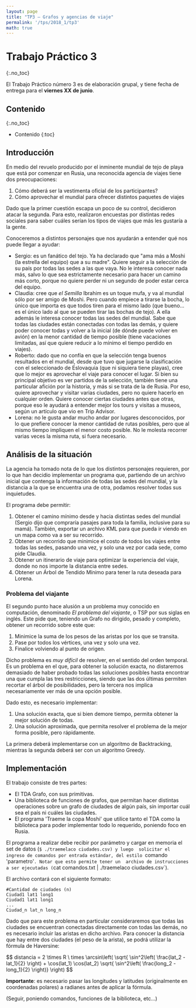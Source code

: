 ```yaml
---
layout: page
title: "TP3 – Grafos y agencias de viaje"
permalink: '/tps/2018_1/tp3'
math: true
---
```


Trabajo Práctico 3
================
{:.no_toc}

El Trabajo Práctico número 3 es de elaboración grupal, y tiene fecha de entrega
para el **viernes XX de junio**.

Contenido
---------
{:.no_toc}

* Contenido
{:toc}


## Introducción

En medio del revuelo producido por el inminente mundial de tejo de playa que está por comenzar en Rusia, 
una reconocida agencia de viajes tiene dos preocupaciones:

1. Cómo deberá ser la vestimenta oficial de los participantes?
1. Cómo aprovechar el mundial para ofrecer distintos paquetes de viajes

Dado que la primer cuestión escapa un poco de su control, decidieron atacar la segunda. Para esto, 
realizaron encuestas por distintas redes sociales para saber cuáles serían los tipos de viajes que más
les gustaría a la gente. 

Conoceremos a distintos personajes que nos ayudarán a entender qué nos puede llegar a ayudar: 

* Sergio: es un fanático del tejo. Ya ha declarado que "ama más a Moshi (la estrella del equipo) que a su madre". 
Quiere seguir a la selección de su país por todas las sedes a las que vaya. No le interesa conocer nada más, salvo 
lo que sea estrictamente necesario para hacer un camino más corto, porque no quiere perder ni un segundo de poder 
estar cerca del equipo. 
* Claudia: cree que _el Semilla_ Ibrahim es un toque mufa, y va al mundial sólo por ser amigo de Moshi. Pero cuando 
empiece a tirarse la bocha, lo único que importa es que todos tiren para el mismo lado (que bueno... es el único lado 
al que se pueden tirar las bochas de tejo). A ella además le interesa conocer todas las sedes del mundial. Sabe que todas 
las ciudades están conectadas con todas las demás, y quiere poder conocer todas y volver a la inicial (de dónde puede 
volver en avión) en la menor cantidad de tiempo posible (tiene vacaciones limitadas, así que quiere reducir a lo mínimo el
tiempo perdido en viajes).
* Roberto: dado que no confía en que la selección tenga buenos resultados en el mundial, desde que tuvo que jugarse la 
clasificación con el seleccionado de Eslovaquia (que ni siquiera tiene playas), cree que lo mejor es aprovechar el viaje para 
conocer el lugar.  Si bien su principal objetivo es ver partidos de la selección, también tiene una particular afición por la 
historia, y más si se trata de la de Rusia. Por eso, quiere aprovechar y visitar varias ciudades, pero no quiere hacerlo
en cualquier orden. Quiere conocer ciertas ciudades antes que otras, porque eso le ayudará a entender mejor los tours y 
visitas a museos, según un artículo que vio en Trip Advisor. 
* Lorena: no le gusta andar mucho andar por lugares desconocidos, por lo que prefiere conocer la menor cantidad de rutas posibles, pero que al mismo tiempo impliquen el menor costo posible. No le molesta recorrer varias veces la misma ruta, 
si fuera necesario. 

## Análisis de la situación

La agencia ha tomado nota de lo que los distintos personajes requieren, por lo que han decidio implementar un programa
que, partiendo de un archivo inicial que contenga la información de todas las sedes del mundial, y la distancia a la que
se encuentra una de otra, podamos resolver todas sus inquietudes. 

El programa debe permitir: 

1. Obtener el camino mínimo desde y hacia distintas sedes del mundial (Sergio dijo que compraría pasajes para toda la 
familia, inclusive para su mamá). También, exportar un archivo KML para que pueda ir viendo en un mapa como va a ser su 
recorrido.
1. Obtener un recorrido que minimice el costo de todos los viajes entre todas las sedes, pasando una vez, y solo una vez por 
cada sede, como pide Claudia. 
1. Obtener un itinerario de viaje para optimizar la experiencia del viaje, donde no nos importe la distancia entre sedes. 
1. Obtener un Árbol de Tendido Mínimo para tener la ruta deseada para Lorena. 

### Problema del viajante

El segundo punto hace alusión a un problema muy conocido en computación, denominado _El problema del viajante_, o TSP por sus 
siglas en inglés. Este pide que, teniendo un Grafo no dirigido, pesado y completo, obtener un recorrido sobre este que: 
1. Minimice la suma de los pesos de las aristas por los que se transita. 
1. Pase por todos los vértices, una vez y solo una vez. 
1. Finalice volviendo al punto de origen. 

Dicho problema es _muy difícil_ de resolver, en el sentido del orden temporal. Es un problema en el que, para obtener la 
solución exacta, no distaremos demasiado de haber probado todas las soluciones posibles hasta encontrar una que cumpla las 
tres restricciones, siendo que las dos últimas permiten recortar el árbol de posibilidades, pero la tercera nos implica 
necesariamente ver más de una opción posible.

Dado esto, es necesario implementar: 
1. Una solución exacta, que si bien demore tiempo, permita obtener la mejor solución de todas. 
1. Una solución aproximada, que permita resolver el problema de la mejor forma posible, pero rápidamente.

La primera deberá implementarse con un algoritmo de Backtracking, mientras la segunda deberá ser con un algoritmo Greedy. 

## Implementación

El trabajo consiste de tres partes: 
* El TDA Grafo, con sus primitivas. 
* Una biblioteca de funciones de grafos, que permitan hacer distintas operaciones sobre un grafo de ciudades de algún 
país, sin importar cuál sea el país ni cuáles las ciudades. 
* El programa 'Traeme la copa Moshi' que utilice tanto el TDA como la biblioteca para poder implementar todo lo requerido, 
poniendo foco en Rusia.

El programa a realizar debe recibir por parámetro y cargar en memoria el set de datos (`$ ./traemelaco ciudades.csv) y luego 
solicitar el ingreso de comandos por entrada estándar, del estilo `comando 'parametro'`. Notar que esto permite tener un 
archivo de instrucciones a ser ejecutadas (`cat comandos.txt | ./traemelaco ciudades.csv`).

El archivo contará con el siguiente formato: 
```
#Cantidad de ciudades (n)
Ciudad1 lat1 long1
Ciudad1 lat1 long1
...
Ciudad_n lat_n long_n
```

Dado que para este problema en particular consideraremos que todas las ciudades se encuentran conectadas directamente con
todas las demás, no es necesario incluir las aristas en dicho archivo. Para conocer la distancia que hay entre dos ciudades
(el peso de la arista), se podrá utilizar la fórmula de Haversine: 

$$ distancia = 2 \times R \ times \arcsin\left( \sqrt{ \sin^2\left( \frac{lat_2 - lat_1}{2} \right) + \cos(lat_1) \cos(lat_2) \sqrt{ \sin^2\left( \frac{long_2 - long_1}{2} \right)} \right) $$

**Importante**: es necesario pasar las longitudes y latitudes (originalmente en coordenadas polares) a radianes antes de aplicar la fórmula. 

(Seguir, poniendo comandos, funciones de la biblioteca, etc...)